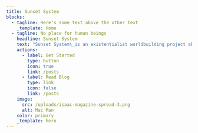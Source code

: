 ```yaml
---
title: Sunset System
blocks:
  - tagline: Here's some text above the other text
    _template: Home
  - tagline: No place for human beings
    headline: Sunset System
    text: "Sunset System\_is an existentialist worldbuilding project about the machines left behind by humanity after they vanished from the Solar System one fateful day. The project explores the machines' struggle to find meaning as they gain consciousness, the world of retrofuturistic dreams they live in, and the wild and strange ways their society may be evolving.\n"
    actions:
      - label: Get Started
        type: button
        icon: true
        link: /posts
      - label: Read Blog
        type: link
        icon: false
        link: /posts
    image:
      src: /uploads/isaac-magazine-spread-3.png
      alt: Mac Man
    color: primary
    _template: hero
---
```


